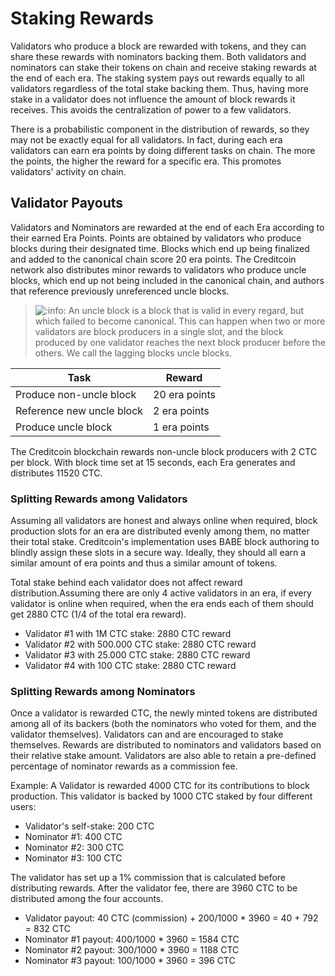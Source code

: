 # Staking Rewards

Validators who produce a block are rewarded with tokens, and they can share these rewards with nominators backing them. Both validators and nominators can stake their tokens on chain and receive staking rewards at the end of each era. The staking system pays out rewards equally to all validators regardless of the total stake backing them. Thus, having more stake in a validator does not influence the amount of block rewards it receives. This avoids the centralization of power to a few validators.

There is a probabilistic component in the distribution of rewards, so they may not be exactly equal for all validators. In fact, during each era validators can earn era points by doing different tasks on chain. The more the points, the higher the reward for a specific era. This promotes validators' activity on chain.

## Validator Payouts <a href="#validator-payouts" id="validator-payouts"></a>

Validators and Nominators are rewarded at the end of each Era according to their earned Era Points. Points are obtained by validators who produce blocks during their designated time. Blocks which end up being finalized and added to the canonical chain score 20 era points. The Creditcoin network also distributes minor rewards to validators who produce uncle blocks, which end up not being included in the canonical chain, and authors that reference previously unreferenced uncle blocks.

> ![:info:](https://pf-emoji-service--cdn.us-east-1.prod.public.atl-paas.net/atlassian/info\_32.png) An uncle block is a block that is valid in every regard, but which failed to become canonical. This can happen when two or more validators are block producers in a single slot, and the block produced by one validator reaches the next block producer before the others. We call the lagging blocks uncle blocks.

| **Task**                  | **Reward**    |
| ------------------------- | ------------- |
| Produce non-uncle block   | 20 era points |
| Reference new uncle block | 2 era points  |
| Produce uncle block       | 1 era points  |

The Creditcoin blockchain rewards non-uncle block producers with 2 CTC per block. With block time set at 15 seconds, each Era generates and distributes 11520 CTC.

### **Splitting Rewards among Validators**

Assuming all validators are honest and always online when required, block production slots for an era are distributed evenly among them, no matter their total stake. Creditcoin's implementation uses BABE block authoring to blindly assign these slots in a secure way. Ideally, they should all earn a similar amount of era points and thus a similar amount of tokens.

Total stake behind each validator does not affect reward distribution.Assuming there are only 4 active validators in an era, if every validator is online when required, when the era ends each of them should get 2880 CTC (1/4 of the total era reward).

* Validator #1 with 1M CTC stake: 2880 CTC reward
* Validator #2 with 500.000 CTC stake: 2880 CTC reward
* Validator #3 with 25.000 CTC stake: 2880 CTC reward
* Validator #4 with 100 CTC stake: 2880 CTC reward

### **Splitting Rewards among Nominators**

Once a validator is rewarded CTC, the newly minted tokens are distributed among all of its backers (both the nominators who voted for them, and the validator themselves). Validators can and are encouraged to stake themselves. Rewards are distributed to nominators and validators based on their relative stake amount. Validators are also able to retain a pre-defined percentage of nominator rewards as a commission fee.

Example: A Validator is rewarded 4000 CTC for its contributions to block production. This validator is backed by 1000 CTC staked by four different users:

* Validator's self-stake: 200 CTC
* Nominator #1: 400 CTC
* Nominator #2: 300 CTC
* Nominator #3: 100 CTC

The validator has set up a 1% commission that is calculated before distributing rewards. After the validator fee, there are 3960 CTC to be distributed among the four accounts.

* Validator payout: 40 CTC (commission) + 200/1000 \* 3960 = 40 + 792 = 832 CTC
* Nominator #1 payout: 400/1000 \* 3960 = 1584 CTC
* Nominator #2 payout: 300/1000 \* 3960 = 1188 CTC
* Nominator #3 payout: 100/1000 \* 3960 = 396 CTC
